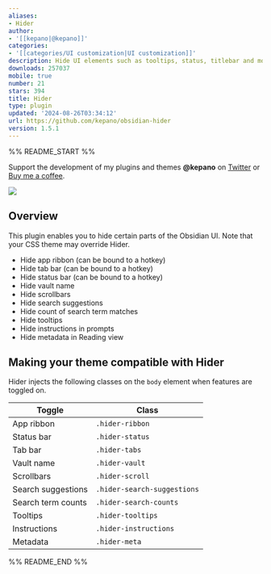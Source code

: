 ```yaml
---
aliases:
- Hider
author:
- '[[kepano|@kepano]]'
categories:
- '[[categories/UI customization|UI customization]]'
description: Hide UI elements such as tooltips, status, titlebar and more
downloads: 257037
mobile: true
number: 21
stars: 394
title: Hider
type: plugin
updated: '2024-08-26T03:34:12'
url: https://github.com/kepano/obsidian-hider
version: 1.5.1
---
```


%% README_START %%

Support the development of my plugins and themes **@kepano** on [Twitter](https://www.twitter.com/kepano) or [Buy me a coffee](https://www.buymeacoffee.com/kepano).

<a href="https://www.buymeacoffee.com/kepano"><img src="https://img.buymeacoffee.com/button-api/?text=Buy me a coffee&emoji=&slug=kepano&button_colour=6a8695&font_colour=ffffff&font_family=Poppins&outline_colour=000000&coffee_colour=FFDD00"></a>

## Overview

This plugin enables you to hide certain parts of the Obsidian UI. Note that your CSS theme may override Hider.

- Hide app ribbon (can be bound to a hotkey)
- Hide tab bar (can be bound to a hotkey)
- Hide status bar (can be bound to a hotkey)
- Hide vault name
- Hide scrollbars
- Hide search suggestions
- Hide count of search term matches
- Hide tooltips
- Hide instructions in prompts
- Hide metadata in Reading view

## Making your theme compatible with Hider

Hider injects the following classes on the `body` element when features are toggled on.

| Toggle | Class |
| ------ | ----- |
| App ribbon | `.hider-ribbon` |
| Status bar | `.hider-status` |
| Tab bar | `.hider-tabs` |
| Vault name | `.hider-vault` |
| Scrollbars | `.hider-scroll` |
| Search suggestions | `.hider-search-suggestions` |
| Search term counts | `.hider-search-counts` |
| Tooltips | `.hider-tooltips` |
| Instructions | `.hider-instructions` |
| Metadata | `.hider-meta` |


%% README_END %%